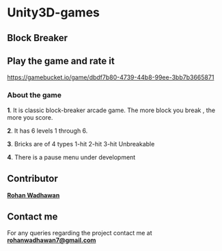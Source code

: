 # Unity3D-games
## Block Breaker

## Play the game and rate it
https://gamebucket.io/game/dbdf7b80-4739-44b8-99ee-3bb7b3665871

### About the game
**1**. It is classic block-breaker arcade game. The more block you break , the more you score.

**2**. It has 6 levels 1 through 6.

**3**. Bricks are of 4 types
  1-hit
  2-hit
  3-hit
  Unbreakable

**4**. There is a pause menu under development

## Contributor

[**Rohan Wadhawan**](https://github.com/rohan598)

## Contact me
For any queries regarding the project contact me at **rohanwadhawan7@gmail.com**


